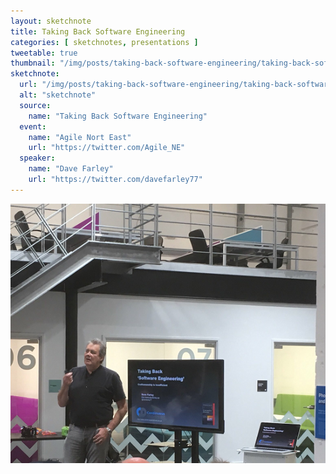 ```yaml
---
layout: sketchnote
title: Taking Back Software Engineering
categories: [ sketchnotes, presentations ]
tweetable: true
thumbnail: "/img/posts/taking-back-software-engineering/taking-back-software-engineering.png"
sketchnote:
  url: "/img/posts/taking-back-software-engineering/taking-back-software-engineering.png"
  alt: "sketchnote"
  source:
    name: "Taking Back Software Engineering"
  event:
    name: "Agile Nort East"
    url: "https://twitter.com/Agile_NE"
  speaker:
    name: "Dave Farley"
    url: "https://twitter.com/davefarley77"
---
```


<img src="/img/posts/taking-back-software-engineering/dave.png" alt="dave farley speaking at Agile NE" />
